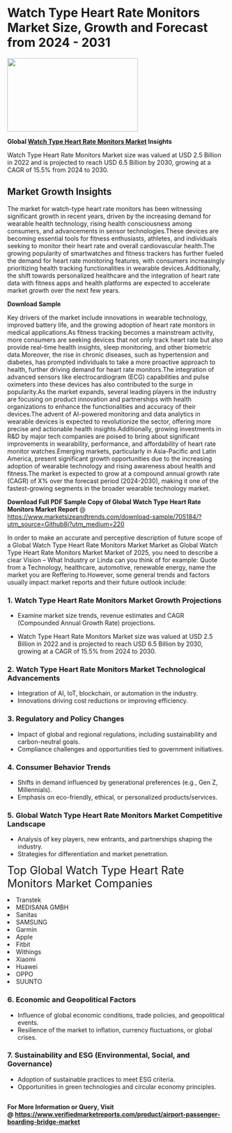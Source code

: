 <H1>Watch Type Heart Rate Monitors Market Size, Growth and Forecast from 2024 - 2031</H1><img class="aligncenter size-medium wp-image-584254" src="https://thirdeyenews.in/wp-content/uploads/2024/09/Global-Market-Research-300x168.jpeg" alt="" width="300" height="168" /><p><strong>Global&nbsp;<a href="https://www.marketsizeandtrends.com/download-sample/705184/?utm_source=Github8j?utm_medium=220">Watch Type Heart Rate Monitors Market</a> Insights</strong></p><p>Watch Type Heart Rate Monitors Market size was valued at USD 2.5 Billion in 2022 and is projected to reach USD 6.5 Billion by 2030, growing at a CAGR of 15.5% from 2024 to 2030.</p><p><h2>Market Growth Insights</h2> <p>The market for watch-type heart rate monitors has been witnessing significant growth in recent years, driven by the increasing demand for wearable health technology, rising health consciousness among consumers, and advancements in sensor technologies.These devices are becoming essential tools for fitness enthusiasts, athletes, and individuals seeking to monitor their heart rate and overall cardiovascular health.The growing popularity of smartwatches and fitness trackers has further fueled the demand for heart rate monitoring features, with consumers increasingly prioritizing health tracking functionalities in wearable devices.Additionally, the shift towards personalized healthcare and the integration of heart rate data with fitness apps and health platforms are expected to accelerate market growth over the next few years.</p> <p><strong>Download Sample</strong></p> <p>Key drivers of the market include innovations in wearable technology, improved battery life, and the growing adoption of heart rate monitors in medical applications.As fitness tracking becomes a mainstream activity, more consumers are seeking devices that not only track heart rate but also provide real-time health insights, sleep monitoring, and other biometric data.Moreover, the rise in chronic diseases, such as hypertension and diabetes, has prompted individuals to take a more proactive approach to health, further driving demand for heart rate monitors.The integration of advanced sensors like electrocardiogram (ECG) capabilities and pulse oximeters into these devices has also contributed to the surge in popularity.As the market expands, several leading players in the industry are focusing on product innovation and partnerships with health organizations to enhance the functionalities and accuracy of their devices.The advent of AI-powered monitoring and data analytics in wearable devices is expected to revolutionize the sector, offering more precise and actionable health insights.Additionally, growing investments in R&D by major tech companies are poised to bring about significant improvements in wearability, performance, and affordability of heart rate monitor watches.Emerging markets, particularly in Asia-Pacific and Latin America, present significant growth opportunities due to the increasing adoption of wearable technology and rising awareness about health and fitness.The market is expected to grow at a compound annual growth rate (CAGR) of X% over the forecast period (2024-2030), making it one of the fastest-growing segments in the broader wearable technology market.</p> <p><span class=""><strong>Download Full PDF Sample Copy of Global Watch Type Heart Rate Monitors Market Report</strong> @ <a href="https://www.marketsizeandtrends.com/download-sample/705184/?utm_source=Github8j?utm_medium=220" target="_blank">https://www.marketsizeandtrends.com/download-sample/705184/?utm_source=Github8j?utm_medium=220</a></span></p><p>In order to make an accurate and perceptive description of future scope of a Global&nbsp;Watch Type Heart Rate Monitors Market Market as Global&nbsp;Watch Type Heart Rate Monitors Market Market of 2025, you need to describe a clear Vision &ndash; What Industry or Linda can you think of for example: Quote from a Technology, healthcare, automotive, renewable energy, name the market you are Reffering to.However, some general trends and factors usually impact market reports and their future outlook include:</p><h3>1.&nbsp;<strong>Watch Type Heart Rate Monitors Market Growth Projections</strong></h3><ul><li>Examine market size trends, revenue estimates and CAGR (Compounded Annual Growth Rate) projections.</li><li><p>Watch Type Heart Rate Monitors Market size was valued at USD 2.5 Billion in 2022 and is projected to reach USD 6.5 Billion by 2030, growing at a CAGR of 15.5% from 2024 to 2030.</p></li></ul><h3>2.&nbsp;<strong>Watch Type Heart Rate Monitors Market Technological Advancements</strong></h3><ul><li>Integration of AI, IoT, blockchain, or automation in the industry.</li><li>Innovations driving cost reductions or improving efficiency.</li></ul><h3>3.&nbsp;<strong>Regulatory and Policy Changes</strong></h3><ul><li>Impact of global and regional regulations, including sustainability and carbon-neutral goals.</li><li>Compliance challenges and opportunities tied to government initiatives.</li></ul><h3>4.&nbsp;<strong>Consumer Behavior Trends</strong></h3><ul><li>Shifts in demand influenced by generational preferences (e.g., Gen Z, Millennials).</li><li>Emphasis on eco-friendly, ethical, or personalized products/services.</li></ul><h3>5.&nbsp;<strong>Global Watch Type Heart Rate Monitors Market Competitive Landscape</strong></h3><ul><li>Analysis of key players, new entrants, and partnerships shaping the industry.</li><li>Strategies for differentiation and market penetration.</li></ul><p data-pm-slice="1 1 []"><span style="color: inherit; font-family: inherit; font-size: 25px;">Top Global Watch Type Heart Rate Monitors Market Companies</span></p><div class="" data-test-id=""><p><li>Transtek</li><li> MEDISANA GMBH</li><li> Sanitas</li><li> SAMSUNG</li><li> Garmin</li><li> Apple</li><li> Fitbit</li><li> Withings</li><li> Xiaomi</li><li> Huawei</li><li> OPPO</li><li> SUUNTO</li></p></div><h3>6.&nbsp;<strong>Economic and Geopolitical Factors</strong></h3><ul><li>Influence of global economic conditions, trade policies, and geopolitical events.</li><li>Resilience of the market to inflation, currency fluctuations, or global crises.</li></ul><h3>7.&nbsp;<strong>Sustainability and ESG (Environmental, Social, and Governance)</strong></h3><ul><li>Adoption of sustainable practices to meet ESG criteria.</li><li>Opportunities in green technologies and circular economy principles.</li></ul><h2><strong style="font-size: 14px;">For More Information or Query, Visit @&nbsp;</strong><a style="background-color: #ffffff; font-size: 14px;" href="https://www.marketsizeandtrends.com/report/watch-type-heart-rate-monitors-market/" target="_blank">https://www.verifiedmarketreports.com/product/airport-passenger-boarding-bridge-market</a></h2>
